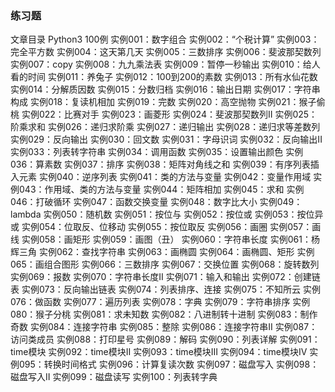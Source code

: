 ### 练习题
文章目录
Python3 100例
实例001：数字组合
实例002：“个税计算”
实例003：完全平方数
实例004：这天第几天
实例005：三数排序
实例006：斐波那契数列
实例007：copy
实例008：九九乘法表
实例009：暂停一秒输出
实例010：给人看的时间
实例011：养兔子
实例012：100到200的素数
实例013：所有水仙花数
实例014：分解质因数
实例015：分数归档
实例016：输出日期
实例017：字符串构成
实例018：复读机相加
实例019：完数
实例020：高空抛物
实例021：猴子偷桃
实例022：比赛对手
实例023：画菱形
实例024：斐波那契数列II
实例025： 阶乘求和
实例026：递归求阶乘
实例027：递归输出
实例028：递归求等差数列
实例029：反向输出
实例030：回文数
实例031：字母识词
实例032：反向输出II
实例033：列表转字符串
实例034：调用函数
实例035：设置输出颜色
实例036：算素数
实例037：排序
实例038：矩阵对角线之和
实例039：有序列表插入元素
实例040：逆序列表
实例041：类的方法与变量
实例042：变量作用域
实例043：作用域、类的方法与变量
实例044：矩阵相加
实例045：求和
实例046：打破循环
实例047：函数交换变量
实例048：数字比大小
实例049：lambda
实例050：随机数
实例051：按位与
实例052：按位或
实例053：按位异或
实例054：位取反、位移动
实例055：按位取反
实例056：画圈
实例057：画线
实例058：画矩形
实例059：画图（丑）
实例060：字符串长度
实例061：杨辉三角
实例062：查找字符串
实例063：画椭圆
实例064：画椭圆、矩形
实例065：画组合图形
实例066：三数排序
实例067：交换位置
实例068：旋转数列
实例069：报数
实例070：字符串长度II
实例071：输入和输出
实例072：创建链表
实例073：反向输出链表
实例074：列表排序、连接
实例075：不知所云
实例076：做函数
实例077：遍历列表
实例078：字典
实例079：字符串排序
实例080：猴子分桃
实例081：求未知数
实例082：八进制转十进制
实例083：制作奇数
实例084：连接字符串
实例085：整除
实例086：连接字符串II
实例087：访问类成员
实例088：打印星号
实例089：解码
实例090：列表详解
实例091：time模块
实例092：time模块II
实例093：time模块III
实例094：time模块IV
实例095：转换时间格式
实例096：计算复读次数
实例097：磁盘写入
实例098：磁盘写入II
实例099：磁盘读写
实例100：列表转字典






